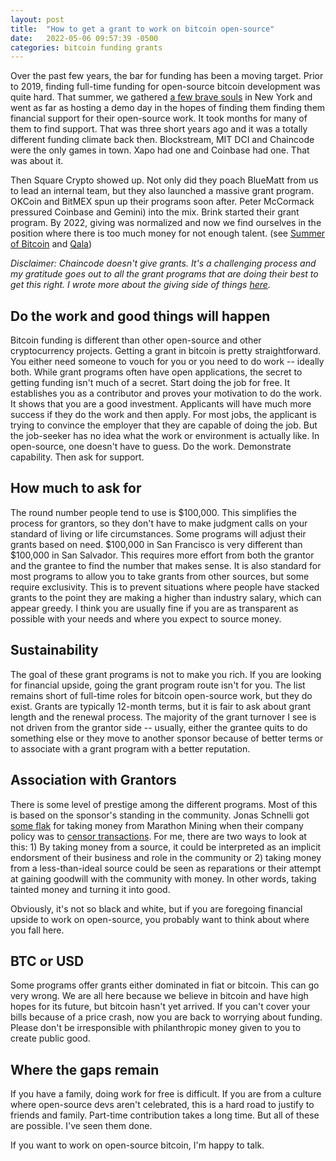 ```yaml
---
layout: post
title:  "How to get a grant to work on bitcoin open-source"
date:   2022-05-06 09:57:39 -0500
categories: bitcoin funding grants
---
```


Over the past few years, the bar for funding has been a moving target. Prior to 2019, finding full-time funding for open-source bitcoin development was quite hard. That summer, we gathered [a few brave souls](https://residency.chaincode.com/) in New York and went as far as hosting a demo day in the hopes of finding them finding them financial support for their open-source work. It took months for many of them to find support. That was three short years ago and it was a totally different funding climate back then. Blockstream, MIT DCI and Chaincode were the only games in town. Xapo had one and Coinbase had one. That was about it.

Then Square Crypto showed up. Not only did they poach BlueMatt from us to lead an internal team, but they also launched a massive grant program. OKCoin and BitMEX spun up their programs soon after. Peter McCormack pressured Coinbase and Gemini) into the mix. Brink started their grant program. By 2022, giving was normalized and now we find ourselves in the position where there is too much money for not enough talent. (see [Summer of Bitcoin](http://summerofbitcoin.org/) and [Qala](https://qala.dev/))

_Disclaimer: Chaincode doesn't give grants. It's a challenging process and my gratitude goes out to all the grant programs that are doing their best to get this right. I wrote more about the giving side of things [here](/bitcoin/funding/funding-bitcoin-development/)._

## Do the work and good things will happen

Bitcoin funding is different than other open-source and other cryptocurrency projects. Getting a grant in bitcoin is pretty straightforward. You either need someone to vouch for you or you need to do work -- ideally both. While grant programs often have open applications, the secret to getting funding isn't much of a secret. Start doing the job for free. It establishes you as a contributor and proves your motivation to do the work. It shows that you are a good investment. Applicants will have much more success if they do the work and then apply. For most jobs, the applicant is trying to convince the employer that they are capable of doing the job. But the job-seeker has no idea what the work or environment is actually like. In open-source, one doesn't have to guess. Do the work. Demonstrate capability. Then ask for support.

## How much to ask for

The round number people tend to use is $100,000. This simplifies the process for grantors, so they don't have to make judgment calls on your standard of living or life circumstances. Some programs will adjust their grants based on need. $100,000 in San Francisco is very different than $100,000 in San Salvador. This requires more effort from both the grantor and the grantee to find the number that makes sense. It is also standard for most programs to allow you to take grants from other sources, but some require exclusivity. This is to prevent situations where people have stacked grants to the point they are making a higher than industry salary, which can appear greedy. I think you are usually fine if you are as transparent as possible with your needs and where you expect to source money.

## Sustainability

The goal of these grant programs is not to make you rich. If you are looking for financial upside, going the grant program route isn't for you. The list remains short of full-time roles for bitcoin open-source work, but they do exist. Grants are typically 12-month terms, but it is fair to ask about grant length and the renewal process. The majority of the grant turnover I see is not driven from the grantor side -- usually, either the grantee quits to do something else or they move to another sponsor because of better terms or to associate with a grant program with a better reputation.

## Association with Grantors

There is some level of prestige among the different programs. Most of this is based on the sponsor's standing in the community. Jonas Schnelli got [some flak](https://twitter.com/_jonasschnelli_/status/1360259171036332036) for taking money from Marathon Mining when their company policy was to [censor transactions](https://www.coindesk.com/tech/2021/05/07/marathon-miners-have-started-censoring-bitcoin-transactions-heres-what-that-means/). For me, there are two ways to look at this: 1) By taking money from a source, it could be interpreted as an implicit endorsment of their business and role in the community or 2) taking money from a less-than-ideal source could be seen as reparations or their attempt at gaining goodwill with the community with money. In other words, taking tainted money and turning it into good.

Obviously, it's not so black and white, but if you are foregoing financial upside to work on open-source, you probably want to think about where you fall here.

## BTC or USD

Some programs offer grants either dominated in fiat or bitcoin. This can go very wrong. We are all here because we believe in bitcoin and have high hopes for its future, but bitcoin hasn't yet arrived. If you can't cover your bills because of a price crash, now you are back to worrying about funding. Please don't be irresponsible with philanthropic money given to you to create public good.

## Where the gaps remain

If you have a family, doing work for free is difficult. If you are from a culture where open-source devs aren't celebrated, this is a hard road to justify to friends and family. Part-time contribution takes a long time. But all of these are possible. I've seen them done.


If you want to work on open-source bitcoin, I'm happy to talk.